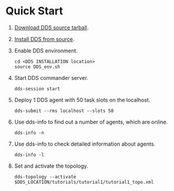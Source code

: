 # Quick Start

1. [Download DDS source tarball](./download.md).
1. [Install DDS from source](./install.md).
1. Enable DDS environment.

   ```shell
   cd <DDS INSTALLATION location>
   source DDS_env.sh
   ```

1. Start DDS commander server.

   ```shell
   dds-session start
   ```

1. Deploy 1 DDS agent with 50 task slots on the localhost.

   ```shell
   dds-submit --rms localhost --slots 50
   ```

1. Use dds-info to find out a number of agents, which are online.

   ```shell
   dds-info -n
   ```

1. Use dds-info to check detailed information about agents.

   ```shell
   dds-info -l 
   ```

1. Set and activate the topology.

   ```shell
   dds-topology --activate $DDS_LOCATION/tutorials/tutorial1/tutorial1_topo.xml
   ```
